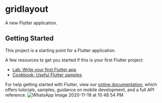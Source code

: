 # gridlayout

A new Flutter application.

## Getting Started

This project is a starting point for a Flutter application.

A few resources to get you started if this is your first Flutter project:

- [Lab: Write your first Flutter app](https://flutter.dev/docs/get-started/codelab)
- [Cookbook: Useful Flutter samples](https://flutter.dev/docs/cookbook)

For help getting started with Flutter, view our
[online documentation](https://flutter.dev/docs), which offers tutorials,
samples, guidance on mobile development, and a full API reference.
![WhatsApp Image 2020-11-19 at 10 48 54 PM](https://user-images.githubusercontent.com/72099262/99697712-2cde9380-2aba-11eb-927d-8aea7a08b219.jpeg)
  
